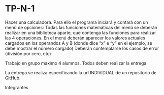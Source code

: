 # TP-N-1
Hacer una calculadora. 
Para ello el programa iniciará y contará con un menú de opciones: 
Todas las funciones matemáticas del menú se deberán realizar en una biblioteca aparte,
que contenga las funciones para realizar las 4 operaciones.
En el menú deberán aparecer los valores actuales cargados en los operandos A y B
(donde dice “x” e “y” en el ejemplo, se debe mostrar el número cargado)
Deberán contemplarse los casos de error (división por cero, etc)  


Trabajo en grupo maximo 4 alumnos. Todos deben realizar la entrega 

La entrega se realiza especificando la url INDIVIDUAL de un repositorio de GitHub.


Integrantes

